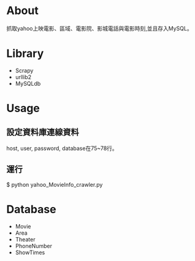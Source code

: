 # About
抓取yahoo上映電影、區域、電影院、影城電話與電影時刻,並且存入MySQL。

# Library
- Scrapy
- urllib2
- MySQLdb

# Usage
## 設定資料庫連線資料
host, user, password, database在75~78行。
## 運行
$ python yahoo_MovieInfo_crawler.py

# Database
- Movie
- Area
- Theater
- PhoneNumber
- ShowTimes
